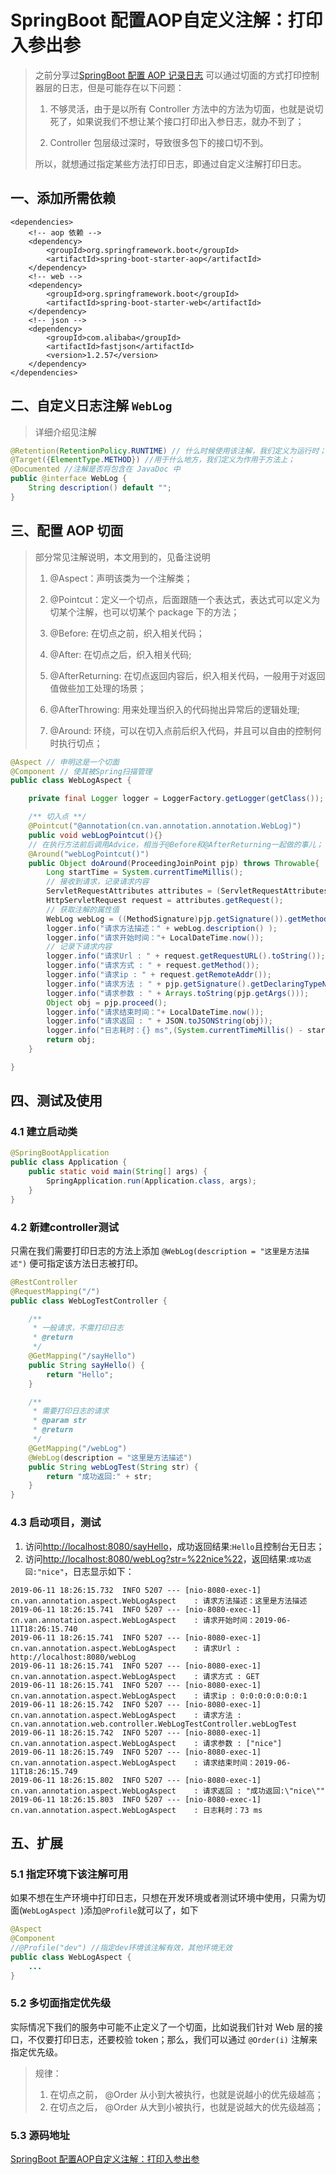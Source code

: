 # SpringBoot 配置AOP自定义注解：打印入参出参

> 之前分享过[SpringBoot 配置 AOP 记录日志](https://blog.csdn.net/weixin_42036952/article/details/88063210#23_AopServiceTest_114) 可以通过切面的方式打印控制器层的日志，但是可能存在以下问题：
> 
> 1. 不够灵活，由于是以所有 Controller 方法中的方法为切面，也就是说切死了，如果说我们不想让某个接口打印出入参日志，就办不到了；
> 
> 1. Controller 包层级过深时，导致很多包下的接口切不到。
> 
> 所以，就想通过指定某些方法打印日志，即通过自定义注解打印日志。


## 一、添加所需依赖

```
<dependencies>
    <!-- aop 依赖 -->
    <dependency>
        <groupId>org.springframework.boot</groupId>
        <artifactId>spring-boot-starter-aop</artifactId>
    </dependency>
    <!-- web -->
    <dependency>
        <groupId>org.springframework.boot</groupId>
        <artifactId>spring-boot-starter-web</artifactId>
    </dependency>
    <!-- json -->
    <dependency>
        <groupId>com.alibaba</groupId>
        <artifactId>fastjson</artifactId>
        <version>1.2.57</version>
    </dependency>
</dependencies>
```

## 二、自定义日志注解 `WebLog`

> 详细介绍见注解


```java
@Retention(RetentionPolicy.RUNTIME) // 什么时候使用该注解，我们定义为运行时；
@Target({ElementType.METHOD}) //用于什么地方，我们定义为作用于方法上；
@Documented //注解是否将包含在 JavaDoc 中
public @interface WebLog {
    String description() default "";
}
```

## 三、配置 AOP 切面

> 部分常见注解说明，本文用到的，见备注说明
> 
> 1. @Aspect：声明该类为一个注解类；
> 
> 1. @Pointcut：定义一个切点，后面跟随一个表达式，表达式可以定义为切某个注解，也可以切某个 package 下的方法；
> 
> 1. @Before: 在切点之前，织入相关代码；
> 
> 1. @After: 在切点之后，织入相关代码;
> 
> 1. @AfterReturning: 在切点返回内容后，织入相关代码，一般用于对返回值做些加工处理的场景；
> 
> 1. @AfterThrowing: 用来处理当织入的代码抛出异常后的逻辑处理;
> 
> 1. @Around: 环绕，可以在切入点前后织入代码，并且可以自由的控制何时执行切点；


```java
@Aspect // 申明这是一个切面
@Component // 使其被Spring扫描管理
public class WebLogAspect {

    private final Logger logger = LoggerFactory.getLogger(getClass());

    /** 切入点 **/
    @Pointcut("@annotation(cn.van.annotation.annotation.WebLog)")
    public void webLogPointcut(){}
    // 在执行方法前后调用Advice，相当于@Before和@AfterReturning一起做的事儿；
    @Around("webLogPointcut()")
    public Object doAround(ProceedingJoinPoint pjp) throws Throwable{
        Long startTime = System.currentTimeMillis();
        // 接收到请求，记录请求内容
        ServletRequestAttributes attributes = (ServletRequestAttributes) RequestContextHolder.getRequestAttributes();
        HttpServletRequest request = attributes.getRequest();
        // 获取注解的属性值
        WebLog webLog = ((MethodSignature)pjp.getSignature()).getMethod().getAnnotation(WebLog.class);
        logger.info("请求方法描述：" + webLog.description() );
        logger.info("请求开始时间："+ LocalDateTime.now());
        // 记录下请求内容
        logger.info("请求Url : " + request.getRequestURL().toString());
        logger.info("请求方式 : " + request.getMethod());
        logger.info("请求ip : " + request.getRemoteAddr());
        logger.info("请求方法 : " + pjp.getSignature().getDeclaringTypeName() + "." + pjp.getSignature().getName());
        logger.info("请求参数 : " + Arrays.toString(pjp.getArgs()));
        Object obj = pjp.proceed();
        logger.info("请求结束时间："+ LocalDateTime.now());
        logger.info("请求返回 : " + JSON.toJSONString(obj));
        logger.info("日志耗时：{} ms",(System.currentTimeMillis() - startTime));
        return obj;
    }

}
```

## 四、测试及使用

### 4.1 建立启动类

```java
@SpringBootApplication
public class Application {
    public static void main(String[] args) {
        SpringApplication.run(Application.class, args);
    }
}
```

### 4.2 新建controller测试

只需在我们需要打印日志的方法上添加 `@WebLog(description = "这里是方法描述")` 便可指定该方法日志被打印。

```java
@RestController
@RequestMapping("/")
public class WebLogTestController {

    /**
     * 一般请求，不需打印日志
     * @return
     */
    @GetMapping("/sayHello")
    public String sayHello() {
        return "Hello";
    }

    /**
     * 需要打印日志的请求
     * @param str
     * @return
     */
    @GetMapping("/webLog")
    @WebLog(description = "这里是方法描述")
    public String webLogTest(String str) {
        return "成功返回:" + str;
    }
}
```

### 4.3 启动项目，测试

1. 访问[http://localhost:8080/sayHello](http://localhost:8080/sayHello)，成功返回结果:`Hello`且控制台无日志；
2. 访问[http://localhost:8080/webLog?str=%22nice%22](http://localhost:8080/webLog?str=%22nice%22)，返回结果:`成功返回:"nice"`，日志显示如下：

```
2019-06-11 18:26:15.732  INFO 5207 --- [nio-8080-exec-1] cn.van.annotation.aspect.WebLogAspect    : 请求方法描述：这里是方法描述
2019-06-11 18:26:15.741  INFO 5207 --- [nio-8080-exec-1] cn.van.annotation.aspect.WebLogAspect    : 请求开始时间：2019-06-11T18:26:15.740
2019-06-11 18:26:15.741  INFO 5207 --- [nio-8080-exec-1] cn.van.annotation.aspect.WebLogAspect    : 请求Url : http://localhost:8080/webLog
2019-06-11 18:26:15.741  INFO 5207 --- [nio-8080-exec-1] cn.van.annotation.aspect.WebLogAspect    : 请求方式 : GET
2019-06-11 18:26:15.741  INFO 5207 --- [nio-8080-exec-1] cn.van.annotation.aspect.WebLogAspect    : 请求ip : 0:0:0:0:0:0:0:1
2019-06-11 18:26:15.742  INFO 5207 --- [nio-8080-exec-1] cn.van.annotation.aspect.WebLogAspect    : 请求方法 : cn.van.annotation.web.controller.WebLogTestController.webLogTest
2019-06-11 18:26:15.742  INFO 5207 --- [nio-8080-exec-1] cn.van.annotation.aspect.WebLogAspect    : 请求参数 : ["nice"]
2019-06-11 18:26:15.749  INFO 5207 --- [nio-8080-exec-1] cn.van.annotation.aspect.WebLogAspect    : 请求结束时间：2019-06-11T18:26:15.749
2019-06-11 18:26:15.802  INFO 5207 --- [nio-8080-exec-1] cn.van.annotation.aspect.WebLogAspect    : 请求返回 : "成功返回:\"nice\""
2019-06-11 18:26:15.803  INFO 5207 --- [nio-8080-exec-1] cn.van.annotation.aspect.WebLogAspect    : 日志耗时：73 ms
```

## 五、扩展

### 5.1 指定环境下该注解可用

如果不想在生产环境中打印日志，只想在开发环境或者测试环境中使用，只需为切面(`WebLogAspect `)添加`@Profile`就可以了，如下

```java
@Aspect
@Component
//@Profile("dev") //指定dev环境该注解有效，其他环境无效
public class WebLogAspect {
	...
}
```

### 5.2 多切面指定优先级

实际情况下我们的服务中可能不止定义了一个切面，比如说我们针对 Web 层的接口，不仅要打印日志，还要校验 token；那么，我们可以通过 `@Order(i)` 注解来指定优先级。


> 规律：
> 
> 1. 在切点之前， @Order 从小到大被执行，也就是说越小的优先级越高；
> 2. 在切点之后， @Order 从大到小被执行，也就是说越大的优先级越高；

### 5.3 源码地址

[SpringBoot 配置AOP自定义注解：打印入参出参](https://github.com/vanDusty/SpringBoot-Home/tree/master/springboot-demo-annotation/webLog)